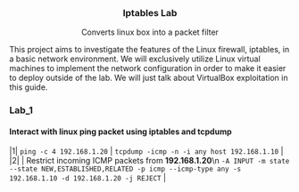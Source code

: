 <br />
<div align="center">
  <h3 align="center">Iptables Lab</h3>
  <p align="center">Converts linux box into a packet filter<br>
</div>

This project aims to investigate the features of the Linux firewall, iptables, in a basic network environment. We will exclusively utilize Linux virtual machines to implement the network configuration in order to make it easier to deploy outside of the lab. We will just talk about VirtualBox exploitation in this guide.

### Lab_1
#### Interact with linux ping packet using iptables and tcpdump

|1| `ping -c 4 192.168.1.20` | `tcpdump -icmp -n -i any host 192.168.1.10` |
|2| 						 | Restrict incoming ICMP packets from **192.168.1.20**\n `-A INPUT -m state --state NEW,ESTABLISHED,RELATED -p icmp --icmp-type any -s 192.168.1.10 -d 192.168.1.20 -j REJECT` |
